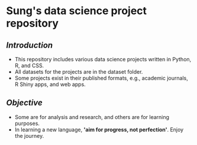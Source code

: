 # Sung's data science project repository

## _Introduction_
- This repository includes various data science projects written in Python, R, and CSS. 
- All datasets for the projects are in the dataset folder. 
- Some projects exist in their published formats, e.g., academic journals, R Shiny apps, and web apps. 

## _Objective_
- Some are for analysis and research, and others are for learning purposes. 
- In learning a new language, __'aim for progress, not perfection'__. Enjoy the journey. 
